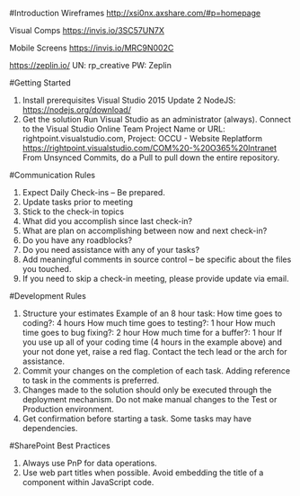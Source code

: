 #Introduction 
Wireframes
http://xsi0nx.axshare.com/#p=homepage 

Visual Comps
https://invis.io/3SC57UN7X

Mobile Screens
https://invis.io/MRC9N002C

https://zeplin.io/
UN: rp_creative
PW: Zeplin


#Getting Started
1. Install prerequisites
    Visual Studio 2015 Update 2
    NodeJS: https://nodejs.org/download/
2. Get the solution
    Run Visual Studio as an administrator (always).
    Connect to the Visual Studio Online Team Project
    Name or URL: rightpoint.visualstudio.com, Project: OCCU - Website Replatform https://rightpoint.visualstudio.com/COM%20-%20O365%20Intranet
    From Unsynced Commits, do a Pull to pull down the entire repository.

#Communication Rules
1. Expect Daily Check-ins – Be prepared.
2. Update tasks prior to meeting
3. Stick to the check-in topics
4. What did you accomplish since last check-in?
5. What are plan on accomplishing between now and next check-in?
6. Do you have any roadblocks?
7. Do you need assistance with any of your tasks?
8. Add meaningful comments in source control – be specific about the files you touched.
9. If you need to skip a check-in meeting, please provide update via email.


#Development Rules
1. Structure your estimates
    Example of an 8 hour task:
        How time goes to coding?: 4 hours
        How much time goes to testing?: 1 hour
        How much time goes to bug fixing?: 2 hour
        How much time for a buffer?: 1 hour
    If you use up all of your coding time (4 hours in the example above) and your not done yet, raise a red flag.  Contact the tech lead or the arch for assistance.  
2. Commit your changes on the completion of each task.  Adding reference to task in the comments is preferred.
3. Changes made to the solution should only be executed through the deployment mechanism.  Do not make manual changes to the Test or Production environment.
4. Get confirmation before starting a task.  Some tasks may have dependencies.

#SharePoint Best Practices
1. Always use PnP for data operations.
2. Use web part titles when possible.  Avoid embedding the title of a component within JavaScript code.